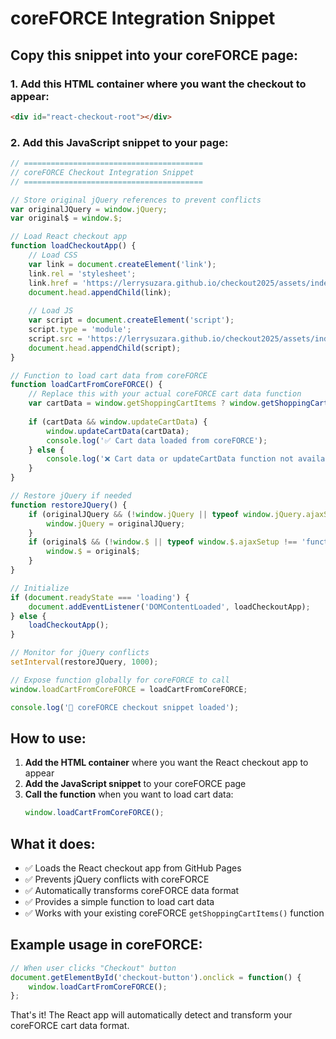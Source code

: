 # coreFORCE Integration Snippet

## Copy this snippet into your coreFORCE page:

### 1. Add this HTML container where you want the checkout to appear:
```html
<div id="react-checkout-root"></div>
```

### 2. Add this JavaScript snippet to your page:
```javascript
// ========================================
// coreFORCE Checkout Integration Snippet
// ========================================

// Store original jQuery references to prevent conflicts
var originalJQuery = window.jQuery;
var original$ = window.$;

// Load React checkout app
function loadCheckoutApp() {
    // Load CSS
    var link = document.createElement('link');
    link.rel = 'stylesheet';
    link.href = 'https://lerrysuzara.github.io/checkout2025/assets/index-2fd291ff.css';
    document.head.appendChild(link);
    
    // Load JS
    var script = document.createElement('script');
    script.type = 'module';
    script.src = 'https://lerrysuzara.github.io/checkout2025/assets/index-b604626c.js';
    document.head.appendChild(script);
}

// Function to load cart data from coreFORCE
function loadCartFromCoreFORCE() {
    // Replace this with your actual coreFORCE cart data function
    var cartData = window.getShoppingCartItems ? window.getShoppingCartItems() : null;
    
    if (cartData && window.updateCartData) {
        window.updateCartData(cartData);
        console.log('✅ Cart data loaded from coreFORCE');
    } else {
        console.log('❌ Cart data or updateCartData function not available');
    }
}

// Restore jQuery if needed
function restoreJQuery() {
    if (originalJQuery && (!window.jQuery || typeof window.jQuery.ajaxSetup !== 'function')) {
        window.jQuery = originalJQuery;
    }
    if (original$ && (!window.$ || typeof window.$.ajaxSetup !== 'function')) {
        window.$ = original$;
    }
}

// Initialize
if (document.readyState === 'loading') {
    document.addEventListener('DOMContentLoaded', loadCheckoutApp);
} else {
    loadCheckoutApp();
}

// Monitor for jQuery conflicts
setInterval(restoreJQuery, 1000);

// Expose function globally for coreFORCE to call
window.loadCartFromCoreFORCE = loadCartFromCoreFORCE;

console.log('🚀 coreFORCE checkout snippet loaded');
```

## How to use:

1. **Add the HTML container** where you want the React checkout app to appear
2. **Add the JavaScript snippet** to your coreFORCE page
3. **Call the function** when you want to load cart data:
   ```javascript
   window.loadCartFromCoreFORCE();
   ```

## What it does:

- ✅ Loads the React checkout app from GitHub Pages
- ✅ Prevents jQuery conflicts with coreFORCE
- ✅ Automatically transforms coreFORCE data format
- ✅ Provides a simple function to load cart data
- ✅ Works with your existing coreFORCE `getShoppingCartItems()` function

## Example usage in coreFORCE:

```javascript
// When user clicks "Checkout" button
document.getElementById('checkout-button').onclick = function() {
    window.loadCartFromCoreFORCE();
};
```

That's it! The React app will automatically detect and transform your coreFORCE cart data format. 